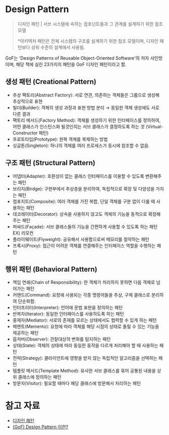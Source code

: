 # Design Pattern

> 디자인 패턴 | 서브 시스템에 속하는 컴포넌트들과 그 관계를 설계하기 위한 참조 모델
> 
> *아키텍처 패턴은 전체 시스템의 구조를 설계하기 위한 참조 모델이며, 디자인 패턴보다 상위 수준의 설계에서 사용됨.

GoF는 'Design Patterns of Reusable Object-Oriented Software'의 저자 사인방이며, 해당 책에 실린 23가지의 패턴을 GoF 디자인 패턴이라고 함.

## 생성 패턴 (Creational Pattern)

- 추상 팩토리(Abstract Factory): 서로 연관, 의존하는 객체들은 그룹으로 생성해 추상적으로 표현
- 빌더(Builder): 객체의 생성 과정과 표현 방법 분리 → 동일한 객체 생성에도 서로 다른 결과
- 팩토리 메서드(Factory Method): 객체를 생성하기 위한 인터페이스를 정의하여, 어떤 클래스가 인스턴스화 될것인지는 서브 클래스가 결정하도록 하는 것 (Virtual-Constructor 패턴)
- 프로토타입(Prototype): 원복 객체를 복제하는 방법
- 싱글톤(Singleton): 하나의 객체를 여러 프로세스가 동시에 참조할 수 없음.

## 구조 패턴 (Structural Pattern)

- 어댑터(Adapter): 호환성이 없는 클래스 인터페이스를 이용할 수 있도록 변환해주는 패턴
- 브리지(Birdge): 구현부에서 추상층을 분리하여, 독립적으로 확장 및 다양성을 가지는 패턴
- 컴포지트(Composite): 여러 객체를 가진 복합, 단일 객체를 구분 없이 다룰 때 사용하는 패턴
- 데코레이터(Decorator): 상속을 사용하지 않고도 객체의 기능을 동적으로 확장해주는 패턴
- 퍼싸드(Façade): 서브 클래스들의 기능을 간편하게 사용할 수 있도록 하는 패턴 EX) 리모컨
- 플라이웨이트(Flyweight): 공유해서 사용함으로써 메모리를 절약하는 패턴
- 프록시(Proxy): 접근이 어려운 객체를 연결해주는 인터페이스 역할을 수행하는 패턴

## 행위 패턴 (Behavioral Pattern)

- 책임 연쇄(Chain of Responsibility): 한 객체가 처리하지 못하면 다음 객체로 넘어가는 패턴
- 커맨드(Command): 요청에 사용되는 각종 명령어들을 추상, 구체 클래스로 분리하여 단순화함.
- 인터프리터(Interpreter): 언어에 문법 표현을 정의하는 패턴
- 반복자(Iterator): 동일한 인터페이스를 사용하도록 하는 패턴
- 중재자(Mediator): 서로의 존재를 모르는 상태에서도 협력할 수 있게 하는 패턴
- 메멘토(Memento): 요청에 따라 객체를 해당 시점의 상태로 돌릴 수 있는 기능을 제공하는 패턴
- 옵저버(Observer): 관찰대상의 변화를 탐지하는 패턴
- 상태(State): 객체의 상태에 따라 동일한 동작을 다르게 처리해야 할 때 사용하는 패턴
- 전략(Strategy): 클라이언트에 영향을 받지 않는 독립적인 알고리즘을 선택하는 패턴
- 템플릿 메서드(Template Method): 유사한 서브 클래스를 묶어 공통된 내용을 상위 클래스에 정의하는 패턴
- 방문자(Visitor): 필요할 때마다 해당 클래스에 방문해서 처리하는 패턴

# 참고 자료

- [디자인 패턴](https://m.blog.naver.com/wook2124/222103410288)
- [(GoF) Design Pattern 이란?](https://velog.io/@wooko5/GoF-Design-Pattern-%EC%9D%B4%EB%9E%80)
